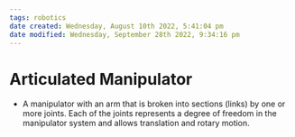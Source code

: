 ```yaml
---
tags: robotics
date created: Wednesday, August 10th 2022, 5:41:04 pm
date modified: Wednesday, September 28th 2022, 9:34:16 pm
---
```


# Articulated Manipulator
- A manipulator with an arm that is broken into sections (links) by one or more joints. Each of the joints represents a degree of freedom in the manipulator system and allows translation and rotary motion.

